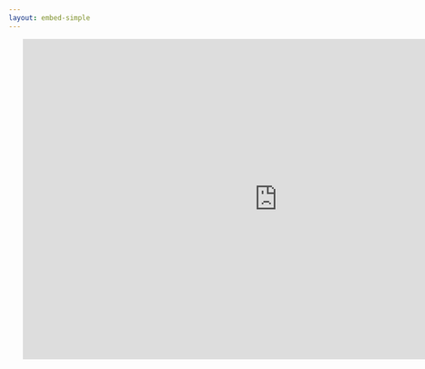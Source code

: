 ```yaml
---
layout: embed-simple
---
```

<div style="width: 90%; margin-left: auto; margin-right: auto;">
    <iframe src="https://ccle.ucla.edu/mod/hvp/embed.php?id=2142561" width="894" height="564" frameborder="0" allowfullscreen="allowfullscreen"></iframe><script src="https://ccle.ucla.edu/mod/hvp/library/js/h5p-resizer.js" charset="UTF-8"></script>
</div>
